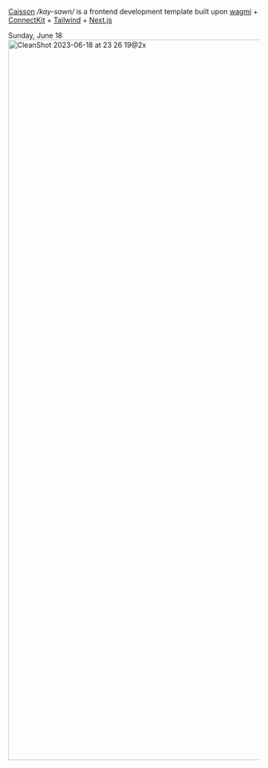 [Caisson](https://github.com/public-assembly/caisson) */kay-sawn/* is a frontend development template built upon [wagmi](https://wagmi.sh) + [ConnectKit](https://docs.family.co/connectkit) + [Tailwind](https://tailwindcss.com/) + [Next.js](https://nextjs.org)

Sunday, June 18
<img width="1444" alt="CleanShot 2023-06-18 at 23 26 19@2x" src="https://github.com/mutualsupply/site/assets/37086973/3c62033b-abc3-49ac-a5fa-182adcc80d55">
